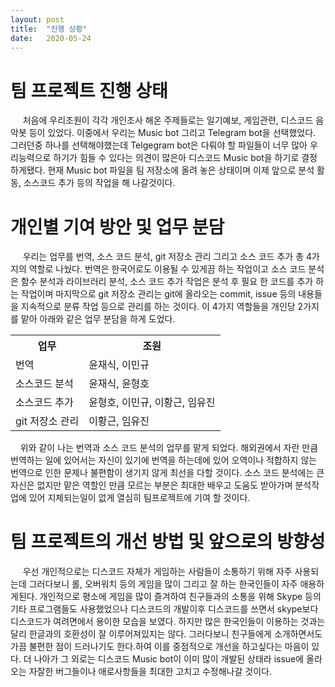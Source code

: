 ```yaml
---
layout: post
title:  "진행 상황"
date:   2020-05-24
---
```

<!--
<title> MusicBot </title/>
-->

<h1> 팀 프로젝트 진행 상태 </h1>
<p>
&nbsp;&nbsp;&nbsp;&nbsp;
처음에 우리조원이 각각 개인조사 해온 주제들로는 일기예보, 게임관련, 디스코드 음악봇 등이 있었다. 이중에서 우리는 Music bot 그리고  Telegram bot을 선택했었다. 그러던중 하나를 선택해야했는데 Telgegram bot은 다뤄야 할 파일들이 너무 많아 우리능력으로 하기가 힘들 수 있다는 의견이 많은아 디스코드 Music bot을 하기로 결정 하게됐다. 현재 Music bot 파일을 팀 저장소에 올려 놓은 상태이며 이제 앞으로 분석 활동, 소스코드 추가 등의 작업을 해 나갈것이다.
  
</p>
  
  <h1> 개인별 기여 방안 및 업무 분담 </h1>
<p>
&nbsp;&nbsp;&nbsp;&nbsp;
우리는 업무를 번역, 소스 코드 분석, git 저장소 관리 그리고 소스 코드 추가 총 4가지의 역할로 나눴다. 번역은 한국어로도 이용될 수 있게끔 하는 작업이고 소스 코드 분석은 함수 분석과 라이브러리 분석, 소스 코드 추가 작업은 분석 후 필요 한 코드를 추가 하는 작업이며 마지막으로 git 저장소 관리는 git에 올라오는 commit, issue 등의 내용들을 지속적으로 분류 작업 등으로 관리를 하는 것이다. 이 4가지 역할들을 개인당 2가지를 맡아 아래와 같은 업무 분담을 하게 도었다.
<table>
<tr>
	<th>업무</th>
	<th>조원</th>		
</tr>
<tr>
	<td> 번역 </td>
	<td> 윤재식, 이민규</td>		
</tr>
 <tr>
	<td> 소스코드 분석 </td>
	<td> 윤재식, 윤형호</td>		
</tr>
<tr>
	<td> 소스코드 추가 </td>
	<td> 윤형호, 이민규, 이황근, 임유진</td>		
</tr>
<tr>
	<td> git 저장소 관리 </td>
	<td> 이황근, 임유진</td>		
</tr>
</table>

&nbsp;&nbsp;&nbsp;&nbsp;위와 같이 나는 번역과 소스 코드 분석의 업무를 맡게 되었다. 해외권에서 자란 만큼 번역하는 일에 있어서는 자신이 있기에 번역을 하는데에 있어 오역이나 적합하지 않는 번역으로 인한 문제나 불편함이 생기지 않게 최선을 다할 것이다. 소스 코드 분석에는 큰 자신은 없지만 맡은 역할인 만큼 모르는 부분은 최대한 배우고 도움도 받아가며 분석작업에 있어 지체되는일이 없게 열심히 팀프로젝트에 기여 할 것이다.
</p>
  
  
<h1> 팀 프로젝트의 개선 방법 및 앞으로의 방향성</h1>
<p>
&nbsp;&nbsp;&nbsp;&nbsp;  
우선 개인적으로는 디스코드 자체가 게임하는 사람들이 소통하기 위해 자주 사용되는데 그러다보니 롤, 오버워치 등의 게임을 많이 그리고 잘 하는 한국인들이 자주 애용하게된다. 개인적으로 평소에 게임을 많이 즐겨하여 친구들과의 소통을 위해 Skype 등의 기타 프로그램들도 사용했었으나 디스코드의 개발이후 디스코드를 쓰면서 skype보다 디스코드가 여려면에서 용이한 모습을 보였다. 하지만 많은 한국인들이 이용하는 것과는 달리 한글과의 호환성이 잘 이루어져있지는 않다. 그러다보니 친구들에게 소개하면서도 가끔 불편한 점이 드러나기도 한다.하여 이를 중점적으로 개선을 하고싶다는 마음이 있다. 더 나아가 그 외로는 디스코드 Music bot이 이미 많이 개발된 상태라 issue에 올라오는 자잘한 버그들이나 애로사항들을 최대한 고치고 수정해나갈 것이다.

  
</p>
